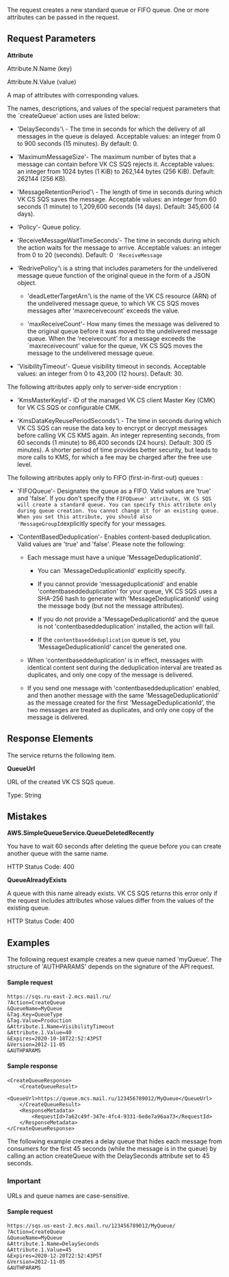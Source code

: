 The request creates a new standard queue or FIFO queue. One or more attributes can be passed in the request.

Request Parameters
-----------------

**Attribute**

Attribute.N.Name (key)

Attribute.N.Value (value)

A map of attributes with corresponding values.

The names, descriptions, and values of the special request parameters that the `createQueue' action uses are listed below:

* 'DelaySeconds'\ - The time in seconds for which the delivery of all messages in the queue is delayed. Acceptable values: an integer from 0 to 900 seconds (15 minutes). By default: 0.
    
* 'MaximumMessageSize'\- The maximum number of bytes that a message can contain before VK CS SQS rejects it. Acceptable values: an integer from 1024 bytes (1 KiB) to 262,144 bytes (256 KiB). Default: 262144 (256 KB).
    
* 'MessageRetentionPeriod'\ - The length of time in seconds during which VK CS SQS saves the message. Acceptable values: an integer from 60 seconds (1 minute) to 1,209,600 seconds (14 days). Default: 345,600 (4 days).
    
* 'Policy'\- Queue policy. 
    
* 'ReceiveMessageWaitTimeSeconds'\- The time in seconds during which the action waits for the message to arrive. Acceptable values: an integer from 0 to 20 (seconds). Default: 0` 'ReceiveMessage`
    
* 'RedrivePolicy'\ is a string that includes parameters for the undelivered message queue function of the original queue in the form of a JSON object. 
    
    * 'deadLetterTargetArn'\ is the name of the VK CS resource (ARN) of the undelivered message queue, to which VK CS SQS moves messages after 'maxreceivecount' exceeds the value.
        
    * 'maxReceiveCount'\- How many times the message was delivered to the original queue before it was moved to the undelivered message queue. When the 'receivecount' for a message exceeds the `maxreceivecount' value for the queue, VK CS SQS moves the message to the undelivered message queue.
        
    
* 'VisibilityTimeout'\- Queue visibility timeout in seconds. Acceptable values: an integer from 0 to 43,200 (12 hours). Default: 30.
    

The following attributes apply only to server-side encryption :

* 'KmsMasterKeyId'\- ID of the managed VK CS client Master Key (CMK) for VK CS SQS or configurable CMK.[](https://docs.aws.amazon.com/kms/latest/APIReference/API_DescribeKey.html#API_DescribeKey_RequestParameters)
    
* 'KmsDataKeyReusePeriodSeconds'\ - The time in seconds during which VK CS SQS can reuse the data key to encrypt or decrypt messages before calling VK CS KMS again. An integer representing seconds, from 60 seconds (1 minute) to 86,400 seconds (24 hours). Default: 300 (5 minutes). A shorter period of time provides better security, but leads to more calls to KMS, for which a fee may be charged after the free use level. 
    

The following attributes apply only to FIFO (first-in-first-out) queues :

* 'FIFOQueue'\- Designates the queue as a FIFO. Valid values are 'true' and 'false'. If you don't specify the `FIFOQueue' attribute, VK CS SQS will create a standard queue. You can specify this attribute only during queue creation. You cannot change it for an existing queue. When you set this attribute, you should also 'MessageGroupId`explicitly specify for your messages.
    
* 'ContentBasedDeduplication'\- Enables content-based deduplication. Valid values are 'true' and 'false'. Please note the following:
    
    * Each message must have a unique 'MessageDeduplicationId'.
        
        * You can `MessageDeduplicationId' explicitly specify.
            
        * If you cannot provide 'messageduplicationid' and enable 'contentbaseddeduplication' for your queue, VK CS SQS uses a SHA-256 hash to generate with 'MessageDeduplicationId' using the message body (but not the message attributes).
            
        * If you do not provide a 'MessageDeduplicationId' and the queue is not 'contentbaseddeduplication' installed, the action will fail.
            
        * If the `contentbaseddeduplication` queue is set, you 'MessageDeduplicationId' cancel the generated one.
            
        
    * When 'contentbaseddeduplication' is in effect, messages with identical content sent during the deduplication interval are treated as duplicates, and only one copy of the message is delivered.
        
    * If you send one message with 'contentbaseddeduplication' enabled, and then another message with the same 'MessageDeduplicationId' as the message created for the first 'MessageDeduplicationId', the two messages are treated as duplicates, and only one copy of the message is delivered.
        
    

Response Elements
---------------

The service returns the following item.

**QueueUrl**

URL of the created VK CS SQS queue.

Type: String

Mistakes
------

**AWS.SimpleQueueService.QueueDeletedRecently**

You have to wait 60 seconds after deleting the queue before you can create another queue with the same name.

HTTP Status Code: 400

**QueueAlreadyExists**

A queue with this name already exists. VK CS SQS returns this error only if the request includes attributes whose values differ from the values of the existing queue.

HTTP Status Code: 400

Examples
-------

The following request example creates a new queue named 'myQueue'. The structure of 'AUTHPARAMS' depends on the signature of the API request. 

#### Sample request

```
https://sqs.ru-east-2.mcs.mail.ru/
?Action=CreateQueue
&QueueName=MyQueue
&Tag.Key=QueueType
&Tag.Value=Production
&Attribute.1.Name=VisibilityTimeout
&Attribute.1.Value=40
&Expires=2020-10-18T22:52:43PST
&Version=2012-11-05
&AUTHPARAMS
```

#### Sample response

```
<CreateQueueResponse>
    <CreateQueueResult>
        <QueueUrl>https://queue.mcs.mail.ru/123456789012/MyQueue</QueueUrl>
    </CreateQueueResult>
    <ResponseMetadata>
        <RequestId>7a62c49f-347e-4fc4-9331-6e8e7a96aa73</RequestId>
    </ResponseMetadata>
</CreateQueueResponse>
```

The following example creates a delay queue that hides each message from consumers for the first 45 seconds (while the message is in the queue) by calling an action createQueue with the DelaySeconds attribute set to 45 seconds.

### Important 

URLs and queue names are case-sensitive.

#### Sample request

```
https://sqs.us-east-2.mcs.mail.ru/123456789012/MyQueue/
?Action=CreateQueue
&QueueName=MyQueue
&Attribute.1.Name=DelaySeconds
&Attribute.1.Value=45
&Expires=2020-12-20T22:52:43PST
&Version=2012-11-05
&AUTHPARAMS
```